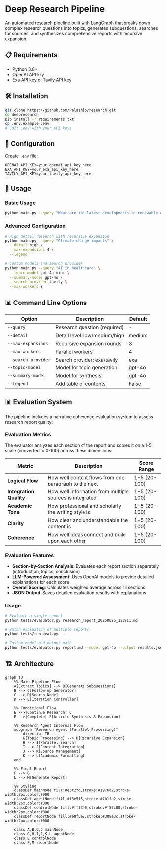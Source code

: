 # Deep Research Pipeline

An automated research pipeline built with LangGraph that breaks down complex research questions into topics, generates subquestions, searches for sources, and synthesizes comprehensive reports with recursive expansion.

## 📋 Requirements

- Python 3.8+
- OpenAI API key
- Exa API key or Tavily API key

## 🛠️ Installation

```bash
git clone https://github.com/Palashio/research.git
cd deepresearch
pip install -r requirements.txt
cp .env.example .env
# Edit .env with your API keys
```

## 🔧 Configuration

Create `.env` file:
```env
OPENAI_API_KEY=your_openai_api_key_here
EXA_API_KEY=your_exa_api_key_here
TAVILY_API_KEY=your_tavily_api_key_here
```


## 🚀 Usage

### Basic Usage
```bash
python main.py --query "What are the latest developments in renewable energy?"
```

### Advanced Configuration
```bash
# High detail research with recursive expansion
python main.py --query "Climate change impacts" \
  --detail high \
  --max-expansions 4 \
  --legend

# Custom models and search provider
python main.py --query "AI in healthcare" \
  --topic-model gpt-4o-mini \
  --summary-model gpt-4o \
  --search-provider tavily \
  --max-workers 8
```

## 📊 Command Line Options

| Option | Description | Default |
|--------|-------------|---------|
| `--query` | Research question (required) | - |
| `--detail` | Detail level: low/medium/high | medium |
| `--max-expansions` | Recursive expansion rounds | 3 |
| `--max-workers` | Parallel workers | 4 |
| `--search-provider` | Search provider: exa/tavily | exa | (must work with structured outputs)
| `--topic-model` | Model for topic generation | gpt-4o | (must work with structured outputs)
| `--summary-model` | Model for synthesis | gpt-4o |
| `--legend` | Add table of contents | False |


## 📊 Evaluation System

The pipeline includes a narrative coherence evaluation system to assess research report quality:

### Evaluation Metrics

The evaluator analyzes each section of the report and scores it on a 1-5 scale (converted to 0-100) across these dimensions:

| Metric | Description | Score Range |
|--------|-------------|-------------|
| **Logical Flow** | How well content flows from one paragraph to the next | 1-5 (20-100) |
| **Integration Quality** | How well information from multiple sources is integrated | 1-5 (20-100) |
| **Academic Tone** | How professional and scholarly the writing style is | 1-5 (20-100) |
| **Clarity** | How clear and understandable the content is | 1-5 (20-100) |
| **Coherence** | How well ideas connect and build upon each other | 1-5 (20-100) |

### Evaluation Features

- **Section-by-Section Analysis**: Evaluates each report section separately (introduction, topics, conclusion)
- **LLM-Powered Assessment**: Uses OpenAI models to provide detailed explanations for each score
- **Overall Scoring**: Calculates weighted average across all sections
- **JSON Output**: Saves detailed evaluation results with explanations

### Usage

```bash
# Evaluate a single report
python tests/evaluator.py research_report_20250625_120911.md

# Batch evaluation of multiple reports
python tests/run_eval.py

# Custom model and output path
python tests/evaluator.py report.md --model gpt-4o --output results.json
```

## 🏗️ Architecture

```mermaid
graph TD
    %% Main Pipeline Flow
    A[Extract Topics] --> B[Generate Subquestions]
    B --> C[Follow-up Generator]
    C --> D[Search Node]
    D --> E[Iteration Controller]
    
    %% Conditional Flow
    E -->|Continue Research| C
    E -->|Complete| F[Article Synthesis & Expansion]
    
    %% Research Agent Internal Flow
    subgraph "Research Agent (Parallel Processing)"
        direction TB
        G[Topic Processing] --> H[Recursive Expansion]
        H --> I[Parallel Search]
        I --> J[Content Integration]
        J --> K[Source Management]
        K --> L[Academic Formatting]
    end
    
    %% Final Report
    F --> G
    L --> M[Generate Report]
    
    %% Styling
    classDef mainNode fill:#e3f2fd,stroke:#1976d2,stroke-width:2px,color:#000
    classDef agentNode fill:#f3e5f5,stroke:#7b1fa2,stroke-width:2px,color:#000
    classDef controlNode fill:#fff3e0,stroke:#f57c00,stroke-width:2px,color:#000
    classDef reportNode fill:#e8f5e8,stroke:#388e3c,stroke-width:2px,color:#000
    
    class A,B,C,D mainNode
    class G,H,I,J,K,L agentNode
    class E controlNode
    class F,M reportNode
```
